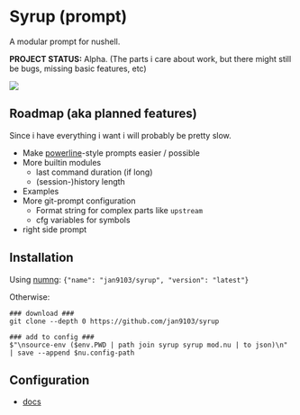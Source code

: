 # Syrup (prompt)

A modular prompt for nushell.  

**PROJECT STATUS:** Alpha. (The parts i care about work, but there might still be bugs, missing basic features, etc)

![](screenshot)

## Roadmap (aka planned features)

Since i have everything i want i will probably be pretty slow.

* Make [powerline][]-style prompts easier / possible
* More builtin modules
  * last command duration (if long)
  * (session-)history length
* Examples
* More git-prompt configuration
  * Format string for complex parts like `upstream`
  * cfg variables for symbols
* right side prompt

## Installation

Using [numng](https://github.com/jan9103/numng_repo): `{"name": "jan9103/syrup", "version": "latest"}`

Otherwise:
```nu
### download ###
git clone --depth 0 https://github.com/jan9103/syrup

### add to config ###
$"\nsource-env ($env.PWD | path join syrup syrup mod.nu | to json)\n" | save --append $nu.config-path
```

## Configuration

* [docs](./docs/config.md)

[powerline]: https://github.com/b-ryan/powerline-shell

